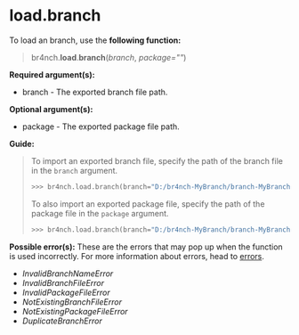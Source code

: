# load.branch

To load an branch, use the **following function:**

> br4nch.**load**.**branch**(*branch*, *package=""*)

**Required argument(s):**

- branch - The exported branch file path.

**Optional argument(s):**

- package - The exported package file path.

**Guide:**

> To import an exported branch file, specify the path of the branch file in the `branch` argument.
>
> ```python
> >>> br4nch.load.branch(branch="D:/br4nch-MyBranch/branch-MyBranch")
> ```
>
> To also import an exported package file, specify the path of the package file in the `package` argument.
>
> ```python
> >>> br4nch.load.branch(branch="D:/br4nch-MyBranch/branch-MyBranch", package="D:/br4nch-MyBranch/package-MyBranch")
> ```

**Possible error(s):**
These are the errors that may pop up when the function is used incorrectly.
For more information about errors, head to [errors](../../guides/errors.md).

- *InvalidBranchNameError*
- *InvalidBranchFileError*
- *InvalidPackageFileError*
- *NotExistingBranchFileError*
- *NotExistingPackageFileError*
- *DuplicateBranchError*
